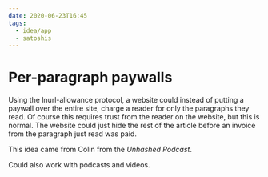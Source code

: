 ```yaml
---
date: 2020-06-23T16:45
tags:
  - idea/app
  - satoshis
---
```


# Per-paragraph paywalls

Using the lnurl-allowance protocol, a website could instead of putting a paywall over the entire site, charge a reader for only the paragraphs they read. Of course this requires trust from the reader on the website, but this is normal. The website could just hide the rest of the article before an invoice from the paragraph just read was paid.

This idea came from Colin from the _Unhashed Podcast_.

Could also work with podcasts and videos.
